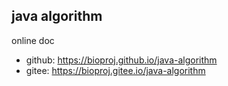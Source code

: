 
## java algorithm

online doc
+ github: <https://bioproj.github.io/java-algorithm>
+ gitee: <https://bioproj.gitee.io/java-algorithm>